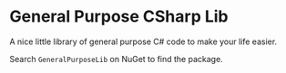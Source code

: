 # General Purpose CSharp Lib
A nice little library of general purpose C# code to make your life easier.

Search `GeneralPurposeLib` on NuGet to find the package.